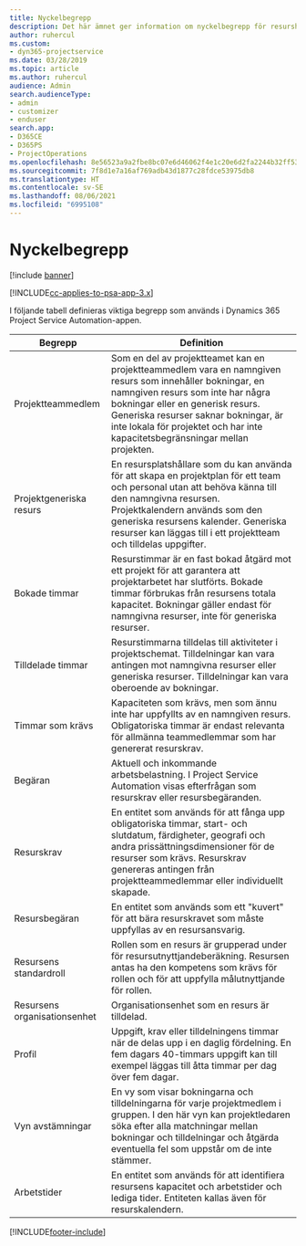 ```yaml
---
title: Nyckelbegrepp
description: Det här ämnet ger information om nyckelbegrepp för resurshantering i Project Service Automation.
author: ruhercul
ms.custom:
- dyn365-projectservice
ms.date: 03/28/2019
ms.topic: article
ms.author: ruhercul
audience: Admin
search.audienceType:
- admin
- customizer
- enduser
search.app:
- D365CE
- D365PS
- ProjectOperations
ms.openlocfilehash: 8e56523a9a2fbe8bc07e6d46062f4e1c20e6d2fa2244b32ff53e96d898b0086c
ms.sourcegitcommit: 7f8d1e7a16af769adb43d1877c28fdce53975db8
ms.translationtype: HT
ms.contentlocale: sv-SE
ms.lasthandoff: 08/06/2021
ms.locfileid: "6995108"
---
```

# <a name="key-concepts"></a>Nyckelbegrepp

[!include [banner](../includes/psa-now-project-operations.md)]

[!INCLUDE[cc-applies-to-psa-app-3.x](../includes/cc-applies-to-psa-app-3x.md)]

I följande tabell definieras viktiga begrepp som används i Dynamics 365 Project Service Automation-appen.

| Begrepp                    | Definition |
|----------------------------|------------|
| Projektteammedlem        | Som en del av projektteamet kan en projektteammedlem vara en namngiven resurs som innehåller bokningar, en namngiven resurs som inte har några bokningar eller en generisk resurs. Generiska resurser saknar bokningar, är inte lokala för projektet och har inte kapacitetsbegränsningar mellan projekten. |
| Projektgeneriska resurs   | En resursplatshållare som du kan använda för att skapa en projektplan för ett team och personal utan att behöva känna till den namngivna resursen. Projektkalendern används som den generiska resursens kalender. Generiska resurser kan läggas till i ett projektteam och tilldelas uppgifter. |
| Bokade timmar               | Resurstimmar är en fast bokad åtgärd mot ett projekt för att garantera att projektarbetet har slutförts. Bokade timmar förbrukas från resursens totala kapacitet. Bokningar gäller endast för namngivna resurser, inte för generiska resurser. |
| Tilldelade timmar             | Resurstimmarna tilldelas till aktiviteter i projektschemat. Tilldelningar kan vara antingen mot namngivna resurser eller generiska resurser. Tilldelningar kan vara oberoende av bokningar. |
| Timmar som krävs             | Kapaciteten som krävs, men som ännu inte har uppfyllts av en namngiven resurs. Obligatoriska timmar är endast relevanta för allmänna teammedlemmar som har genererat resurskrav. |
| Begäran                     | Aktuell och inkommande arbetsbelastning. I Project Service Automation visas efterfrågan som resurskrav eller resursbegäranden. |
| Resurskrav       | En entitet som används för att fånga upp obligatoriska timmar, start- och slutdatum, färdigheter, geografi och andra prissättningsdimensioner för de resurser som krävs. Resurskrav genereras antingen från projektteammedlemmar eller individuellt skapade. |
| Resursbegäran           | En entitet som används som ett "kuvert" för att bära resurskravet som måste uppfyllas av en resursansvarig. |
| Resursens standardroll      | Rollen som en resurs är grupperad under för resursutnyttjandeberäkning. Resursen antas ha den kompetens som krävs för rollen och för att uppfylla målutnyttjande för rollen. |
| Resursens organisationsenhet | Organisationsenhet som en resurs är tilldelad. |
| Profil                    | Uppgift, krav eller tilldelningens timmar när de delas upp i en daglig fördelning. En fem dagars 40-timmars uppgift kan till exempel läggas till åtta timmar per dag över fem dagar. |
| Vyn avstämningar        | En vy som visar bokningarna och tilldelningarna för varje projektmedlem i gruppen. I den här vyn kan projektledaren söka efter alla matchningar mellan bokningar och tilldelningar och åtgärda eventuella fel som uppstår om de inte stämmer. |
| Arbetstider                 | En entitet som används för att identifiera resursens kapacitet och arbetstider och lediga tider. Entiteten kallas även för resurskalendern. |


[!INCLUDE[footer-include](../includes/footer-banner.md)]